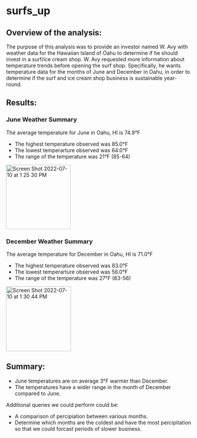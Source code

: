 # surfs_up

## Overview of the analysis: 
The purpose of this analysis was to provide an investor named W. Avy with weather data for the Hawaiian Island of Oahu to determine if he should invest in a surf/ice cream shop. W. Avy requested more information about temperature trends before opening the surf shop. Specifically, he wants temperature data for the months of June and December in Oahu, in order to determine if the surf and ice cream shop business is sustainable year-round.

## Results: 
### June Weather Summary
The average temperature for June in Oahu, HI is 74.9°F
- The highest temperature observed was 85.0°F
- The lowest temperarture observed was 64.0°F
- The range of the temperature was 21°F (85-64)
<img width="175" alt="Screen Shot 2022-07-10 at 1 25 30 PM" src="https://user-images.githubusercontent.com/105119531/178156666-edc22148-3415-41c3-8b5d-31472c0c8591.png">


### December Weather Summary
The average temperature for December in Oahu, HI is 71.0°F
- The highest temperature observed was 83.0°F
- The lowest temperarture observed was 56.0°F
- The range of the temperature was 27°F (83-56)
<img width="176" alt="Screen Shot 2022-07-10 at 1 30 44 PM" src="https://user-images.githubusercontent.com/105119531/178156646-23b4d5aa-67c0-4899-be54-62b9dccb0568.png">

## Summary: 
- June temperatures are on average 3°F warmer than December.
- The temperatures have a wider range in the month of December compared to June.

Additional queries we could perform could be:
- A comparison of percipiation between various months.
- Determine which months are the coldest and have the most percipitation so that we could forcast periods of slower business.
